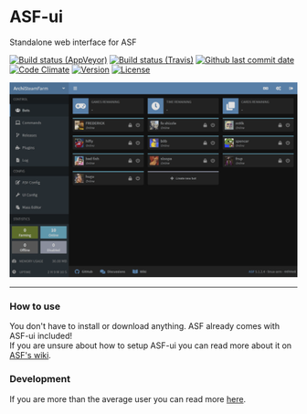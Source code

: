 # ASF-ui

Standalone web interface for ASF

[![Build status (AppVeyor)](https://img.shields.io/appveyor/ci/JustArchi/ASF-ui/master.svg?label=AppVeyor&maxAge=600)](https://ci.appveyor.com/project/JustArchi/ASF-ui)
[![Build status (Travis)](https://img.shields.io/travis/com/JustArchiNET/ASF-ui/master.svg?label=Travis&maxAge=600)](https://travis-ci.com/JustArchiNET/ASF-ui)
[![Github last commit date](https://img.shields.io/github/last-commit/JustArchiNET/ASF-ui.svg?label=Updated&maxAge=600)](https://github.com/JustArchiNET/ASF-ui/commits)
[![Code Climate](https://img.shields.io/codeclimate/maintainability/JustArchiNET/ASF-ui.svg?label=Maintainability&maxAge=600)](https://codeclimate.com/github/JustArchiNET/ASF-ui)
[![Version](https://img.shields.io/github/release/JustArchiNET/ASF-ui.svg?colorB=brightgreen&label=Version&maxAge=600)](https://github.com/JustArchiNET/ASF-ui/releases)
[![License](https://img.shields.io/github/license/JustArchiNET/ASF-ui.svg?label=License&maxAge=2592000)](https://github.com/JustArchiNET/ASF-ui/blob/master/LICENSE-2.0.txt)

<img src="https://raw.githubusercontent.com/JustArchiNET/ASF-ui/master/.github/previews/bots.png">

***

### How to use

You don't have to install or download anything. ASF already comes with ASF-ui included!  
If you are unsure about how to setup ASF-ui you can read more about it on [ASF's wiki](https://github.com/JustArchiNET/ArchiSteamFarm/wiki/Setting-up#using-asf-ui).

### Development

If you are more than the average user you can read more [here](https://github.com/JustArchiNET/ASF-ui/.github/DEVELOPMENT.md).
